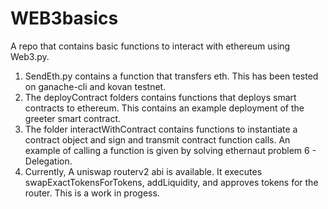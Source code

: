 # WEB3basics
A repo that contains basic functions to interact with ethereum using Web3.py.

1. SendEth.py contains a function that transfers eth. This has been tested on ganache-cli and kovan testnet. 
2. The deployContract folders contains functions that deploys smart contracts to ethereum. This contains an example deployment of the greeter smart contract.
3. The folder interactWithContract contains functions to instantiate a contract object and sign and transmit contract function calls. An example of calling a function is given by solving ethernaut problem 6 - Delegation. 
4. Currently, A uniswap routerv2 abi is available. It executes swapExactTokensForTokens, addLiquidity, and approves tokens for the router. This is a work in progess.  

